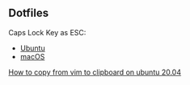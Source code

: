 ## Dotfiles

Caps Lock Key as ESC:
- [Ubuntu](https://dev.to/yuyabu/how-to-use-caps-lock-key-as-esc-on-ubuntu-18-1g7l)
- [macOS](https://vim.fandom.com/wiki/Map_caps_lock_to_escape_in_macOS)

[How to copy from vim to clipboard on ubuntu 20.04](https://superuser.com/questions/1559544/how-to-copy-from-vim-to-clipboard-on-ubuntu-20-04?newreg=19d312e42f264551a482e247ab9e45a6)
